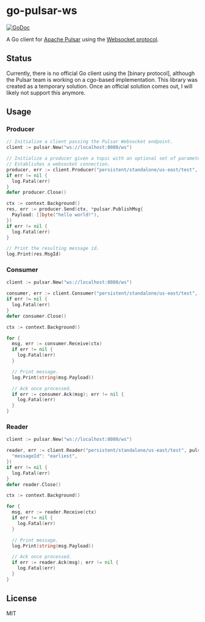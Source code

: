 # go-pulsar-ws

[![GoDoc](https://godoc.org/github.com/bruth/go-pulsar-ws?status.svg)](http://godoc.org/github.com/bruth/go-pulsar-ws)

A Go client for [Apache Pulsar](https://pulsar.incubator.apache.org) using the [Websocket protocol](https://pulsar.incubator.apache.org/docs/latest/clients/WebSocket/).

## Status

Currently, there is no official Go client using the [binary protocol], although the Pulsar team is working on a cgo-based implementation. This library was created as a temporary solution. Once an official solution comes out, I will likely not support this anymore.

## Usage

### Producer

```go
// Initialize a client passing the Pulsar Websocket endpoint.
client := pulsar.New("ws://localhost:8080/ws")

// Initialize a producer given a topic with an optional set of parameters.
// Establishes a websocket connection.
producer, err := client.Producer("persistent/standalone/us-east/test", nil)
if err != nil {
  log.Fatal(err)
}
defer producer.Close()

ctx := context.Background()
res, err := producer.Send(ctx, *pulsar.PublishMsg{
  Payload: []byte("hello world!"),
})
if err != nil {
  log.Fatal(err)
}

// Print the resulting message id.
log.Print(res.MsgId)
```

### Consumer

```go
client := pulsar.New("ws://localhost:8080/ws")

consumer, err := client.Consumer("persistent/standalone/us-east/test", "my-sub", nil)
if err != nil {
  log.Fatal(err)
}
defer consumer.Close()

ctx := context.Background()

for {
  msg, err := consumer.Receive(ctx)
  if err != nil {
    log.Fatal(err)
  }

  // Print message.
  log.Print(string(msg.Payload))

  // Ack once processed.
  if err := consumer.Ack(msg); err != nil {
    log.Fatal(err)
  }
}
```

### Reader

```go
client := pulsar.New("ws://localhost:8080/ws")

reader, err := client.Reader("persistent/standalone/us-east/test", pulsar.Params{
  "messageId": "earliest",
})
if err != nil {
  log.Fatal(err)
}
defer reader.Close()

ctx := context.Background()

for {
  msg, err := reader.Receive(ctx)
  if err != nil {
    log.Fatal(err)
  }

  // Print message.
  log.Print(string(msg.Payload))

  // Ack once processed.
  if err := reader.Ack(msg); err != nil {
    log.Fatal(err)
  }
}
```

## License

MIT
